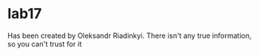 # lab17
Has been created by Oleksandr Riadinkyi. 
There isn't any true information, so you can't trust for it
